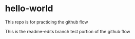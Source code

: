 # hello-world
This repo is for practicing the github flow

This is the readme-edits branch test portion of the github flow
